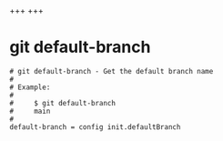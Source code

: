 +++
+++

# git default-branch

```gitconfig
# git default-branch - Get the default branch name
#
# Example:
#
#     $ git default-branch
#     main
#
default-branch = config init.defaultBranch 
```
